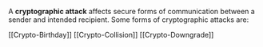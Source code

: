 A **cryptographic attack** affects secure forms of communication between a sender and intended recipient. Some forms of cryptographic attacks are: 

[[Crypto-Birthday]]
[[Crypto-Collision]]
[[Crypto-Downgrade]]
